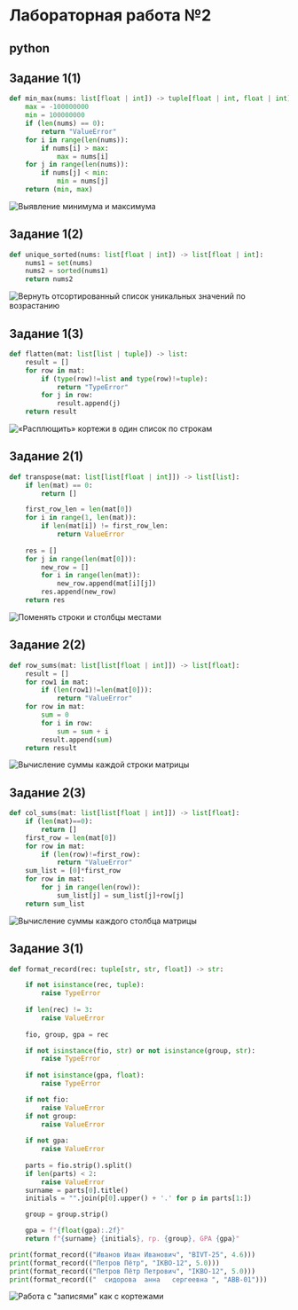 # Лабораторная работа №2
## python
## Задание 1(1)
```python
def min_max(nums: list[float | int]) -> tuple[float | int, float | int]:
    max = -100000000
    min = 100000000
    if (len(nums) == 0):
        return "ValueError"
    for i in range(len(nums)):
        if nums[i] > max:
            max = nums[i]
    for j in range(len(nums)):
        if nums[j] < min:
            min = nums[j]
    return (min, max)
```
![Выявление минимума и максимума](/src/lab02/images/01.arrays.png)

## Задание 1(2)
```python
def unique_sorted(nums: list[float | int]) -> list[float | int]:
    nums1 = set(nums)
    nums2 = sorted(nums1)
    return nums2
```  
![ Вернуть отсортированный список уникальных значений по возрастанию](/src/lab02/images/02.arrays.png)
## Задание 1(3)
```python
def flatten(mat: list[list | tuple]) -> list:
    result = []
    for row in mat:
        if (type(row)!=list and type(row)!=tuple):
            return "TypeError"
        for j in row:
            result.append(j)
    return result
```
![«Расплющить» кортежи в один список по строкам](/src/lab02/images/03.arrays.png)

## Задание 2(1)
```python
def transpose(mat: list[list[float | int]]) -> list[list]:
    if len(mat) == 0:
        return []

    first_row_len = len(mat[0])
    for i in range(1, len(mat)):
        if len(mat[i]) != first_row_len:
            return ValueError
    
    res = []
    for j in range(len(mat[0])):
        new_row = []
        for i in range(len(mat)):
            new_row.append(mat[i][j])
        res.append(new_row)
    return res
```
![Поменять строки и столбцы местами](/src/lab02/images/01.matrix.png)

## Задание 2(2)
```python
def row_sums(mat: list[list[float | int]]) -> list[float]:
    result = []
    for row1 in mat:
        if (len(row1)!=len(mat[0])):
            return "ValueError"
    for row in mat:
        sum = 0
        for i in row:
            sum = sum + i
        result.append(sum)
    return result
```
![Вычисление суммы каждой строки матрицы](/src/lab02/images/02.matrix.png)
## Задание 2(3)
```python
def col_sums(mat: list[list[float | int]]) -> list[float]:
    if (len(mat)==0):
        return []
    first_row = len(mat[0])
    for row in mat:
        if (len(row)!=first_row):
            return "ValueError"
    sum_list = [0]*first_row
    for row in mat:
        for j in range(len(row)):
            sum_list[j] = sum_list[j]+row[j] 
    return sum_list
```
![Вычисление суммы каждого столбца матрицы](/src/lab02/images/03.matrix.png)

## Задание 3(1)
```python
def format_record(rec: tuple[str, str, float]) -> str:

    if not isinstance(rec, tuple):                    
        raise TypeError
    
    if len(rec) != 3:
        raise ValueError
    
    fio, group, gpa = rec

    if not isinstance(fio, str) or not isinstance(group, str):  
        raise TypeError
    
    if not isinstance(gpa, float):
        raise TypeError

    if not fio:                                            
        raise ValueError
    if not group:
        raise ValueError
    
    if not gpa:
        raise ValueError
    
    parts = fio.strip().split()                      
    if len(parts) < 2:
        raise ValueError
    surname = parts[0].title()                                     
    initials = "".join(p[0].upper() + '.' for p in parts[1:])       

    group = group.strip()

    gpa = f"{float(gpa):.2f}"
    return f"{surname} {initials}, гр. {group}, GPA {gpa}"

print(format_record(("Иванов Иван Иванович", "BIVT-25", 4.6)))
print(format_record(("Петров Пётр", "IKBO-12", 5.0)))
print(format_record(("Петров Пётр Петрович", "IKBO-12", 5.0)))
print(format_record(("  сидорова  анна   сергеевна ", "ABB-01")))

```
![Работа с "записями" как с кортежами](/src/lab02/images/01.tuples.png)

